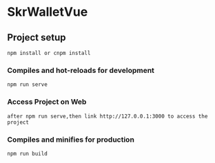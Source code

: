 # SkrWalletVue

## Project setup
```
npm install or cnpm install
```

### Compiles and hot-reloads for development
```
npm run serve
```

### Access Project on Web
```
after npm run serve,then link http://127.0.0.1:3000 to access the project
```

### Compiles and minifies for production
```
npm run build
```

